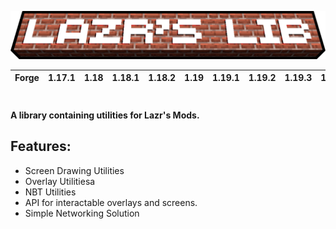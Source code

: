 <p style="text-align:center;">
    <img src="https://raw.githubusercontent.com/LazrProductions/lazrslib/main/readme/ll_banner.png" alt="logo">
</p>

| Forge | 1.17.1 | 1.18 | 1.18.1 | 1.18.2 | 1.19 | 1.19.1 | 1.19.2 | 1.19.3 | 1.19.4 | 1.20 | 1.20.1 | 1.20.2 | 1.20.3 | 1.20.4 | 1.20.6 | 1.21 |
|-------|--------|------|--------|--------|------|--------|--------|--------|--------|------|--------|--------|--------|--------|--------|------|

#

<b> A library containing utilities for Lazr's Mods.</b>   

## Features:

* Screen Drawing Utilities
* Overlay Utilitiesa
* NBT Utilities
* API for interactable overlays and screens.
* Simple Networking Solution
